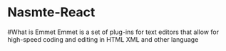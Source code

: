 # Nasmte-React

#What is Emmet
Emmet is a set of plug-ins for text editors that allow for high-speed coding and editing in HTML XML and other language

